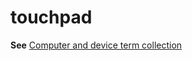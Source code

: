# touchpad

**See** [Computer and device term collection](~/a-z-word-list-term-collections/term-collections/computer-device-terms.md) 
